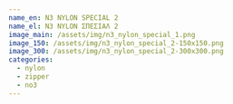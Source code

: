 ```yaml
---
name_en: N3 NYLON SPECIAL 2
name_el: N3 NYLON ΣΠΕΣΙΑΛ 2
image_main: /assets/img/n3_nylon_special_1.png
image_150: /assets/img/n3_nylon_special_2-150x150.png
image_300: /assets/img/n3_nylon_special_2-300x300.png
categories:
  - nylon
  - zipper
  - no3
---
```

